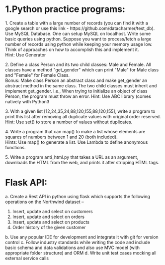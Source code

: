 <h1>1.Python practice programs:</h1>
<p>1. Create a table with a large number of records (you can find it with a google search or use this
link - https://github.com/datacharmer/test_db). Use MySQL Database. One can setup MySQL on
localhost. Write some basic queries using python. Suppose you want to process/fetch a large
number of records using python while keeping your memory usage low. Think of approaches on
how to accomplish this and implement it.
<br>Hint: Use Generator</p>
<p>2. Define a class Person and its two child classes: Male and Female. All classes have
a method "get_gender" which can print "Male" for Male class and "Female" for Female
Class.
<br>Bonus: Make class Person an abstract class and make get_gender an abstract method in the
same class. The two child classes must inherit and implement get_gender. i.e., When trying to
initialize an object of class Person, the program must throw an error.
Hint:
Use ABC library (comes natively with Python3
</p>
<p>3. With a given list [12,24,35,24,88,120,155,88,120,155], write a program to print this
list after removing all duplicate values with original order reserved.
Hint: Use set() to store a number of values without duplicates.</p>

<p>4. Write a program that can map() to make a list whose elements are squares of numbers
between 1 and 20 (both included).
<br>Hints:
Use map() to generate a list.
Use Lambda to define anonymous functions.</p>

<p>5. Write a program anti_html.py that takes a URL as an argument, downloads the HTML from
the web, and prints it after stripping HTML tags.</p>

<h1>Flask API:</h1>
<p>a. Create a Rest API in python using flask which supports the following operations on the
Northwind dataset –
  <ol>
        <li>Insert, update and select on customers</li>
        <li>Insert, update and select on orders</li>
        <li>Insert, update and select on products</li>
        <li>Order history of the given customer</li>
  </ol>
</p>
<p>
  b. Use any popular IDE for development and integrate it with git for version control c.
Follow industry standards while writing the code and include basic schema and data
validations and also use MVC model (with appropriate folder structure) and ORM d.
Write unit test cases mocking all external service calls
</p>


